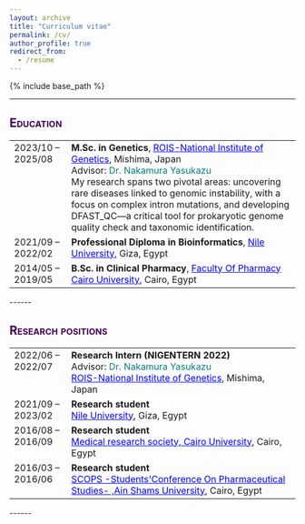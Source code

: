 ```yaml
---
layout: archive
title: "Curriculum vitae"
permalink: /cv/
author_profile: true
redirect_from:
  - /resume
---
```


{% include base_path %}

------
## <span style="font-variant:small-caps;"><span style="color:#440154">**Education**</span></span>

<table style="border: none; width: 100%; font-size: 16px;">
  <tr>
    <td style="border: none; width: 20%; vertical-align: top;">2023/10 – 2025/08</td>
    <td style="border: none;">
      <b>M.Sc. in Genetics</b>, <a href="https://www.nig.ac.jp/nig/" style="color: blue;">ROIS-National Institute of Genetics</a>, Mishima, Japan<br>
      Advisor: <span style="color:teal;">Dr. Nakamura Yasukazu</span><br>
      My research spans two pivotal areas: uncovering rare diseases linked to genomic instability, with a focus on complex intron mutations, and developing DFAST_QC—a critical tool for prokaryotic genome quality check and taxonomic identification.<br>
    </td>
  </tr>
  <tr>
    <td style="border: none; width: 20%; vertical-align: top;">2021/09 – 2022/02</td>
    <td style="border: none;">
      <b>Professional Diploma in Bioinformatics</b>, <a href="https://nu.edu.eg/" style="color: blue;">Nile University</a>, Giza, Egypt<br>
    </td>
  </tr>
  <tr>
    <td style="border: none; width: 20%; vertical-align: top;">2014/05 – 2019/05</td>
    <td style="border: none;">
      <b>B.Sc. in Clinical Pharmacy</b>, <a href="https://gauhati.ac.in/" style="color: blue;">Faculty Of Pharmacy Cairo University</a>, Cairo, Egypt<br>
    </td>
  </tr>
</table>
------

## <span style="font-variant:small-caps;"><span style="color:#440154">**Research positions**</span></span>

<table style="border: none; width: 100%; font-size: 16px;">
  <tr>
    <td style="border: none; width: 20%; vertical-align: top;">2022/06 – 2022/07</td>
    <td style="border: none;">
      <b>Research Intern (NIGENTERN 2022)</b><br>
      Advisor: <span style="color:teal;">Dr. Nakamura Yasukazu</span><br> 
      <a href="https://www.nig.ac.jp/nig/" style="color: blue;">ROIS-National Institute of Genetics</a>, Mishima, Japan<br>
    </td>
  </tr>
  <tr>
    <td style="border: none; width: 20%; vertical-align: top;">2021/09 – 2023/02</td>
    <td style="border: none;">
      <b>Research student</b><br>
      <a href="https://nu.edu.eg/" style="color: blue;">Nile University</a>, Giza, Egypt<br>
    </td>
  </tr>
  <tr>
    <td style="border: none; width: 20%; vertical-align: top;">2016/08 – 2016/09</td>
    <td style="border: none;">
      <b>Research student</b><br>
      <a href="http://mrsug.weebly.com/" style="color: blue;">Medical research society, Cairo University</a>, Cairo, Egypt<br>
    </td>
  </tr>
  <tr>
    <td style="border: none; width: 20%; vertical-align: top;">2016/03 – 2016/06</td>
    <td style="border: none;">
      <b>Research student</b><br>
      <a href="https://www.facebook.com/scops.page/" style="color: blue;">SCOPS -Students'Conference On Pharmaceutical Studies- ,Ain Shams University</a>, Cairo, Egypt<br>
    </td>
  </tr>
</table>
------

